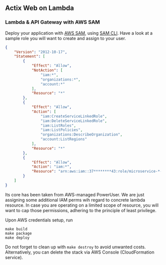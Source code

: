 ## Actix Web on Lambda

### Lambda & API Gateway with AWS SAM

Deploy your application with [AWS SAM](https://docs.aws.amazon.com/serverless-application-model/latest/developerguide/what-is-sam.html), using [SAM CLI](https://docs.aws.amazon.com/serverless-application-model/latest/developerguide/install-sam-cli.html). Have a look at a sample role you will want to create and assign to your user.
```json
{
    "Version": "2012-10-17",
    "Statement": [
        {
            "Effect": "Allow",
            "NotAction": [
                "iam:*",
                "organizations:*",
                "account:*"
            ],
            "Resource": "*"
        },
        {
            "Effect": "Allow",
            "Action": [
                "iam:CreateServiceLinkedRole",
                "iam:DeleteServiceLinkedRole",
                "iam:ListRoles",
                "iam:ListPolicies",
                "organizations:DescribeOrganization",
                "account:ListRegions"
            ],
            "Resource": "*"
        },
        {
            "Effect": "Allow",
            "Action": "iam:*",
            "Resource": "arn:aws:iam::37********43:role/microservice-*-MicroServiceLambdaRole*"
        }
    ]
}
```
Its core has been taken from AWS-managed PowerUser. We are just assigning some additional IAM perms wih regard to concrete lambda resource.
In case you are operating on a limited scope of resource, you will want to cap those permissions, adhering to the principle of least privilege.

Upon AWS credentials setup, run
```
make build
make package
make deploy
```
Do not forget to clean up with `make destroy` to avoid unwanted costs. Alternatively, you can delete the stack via AWS Console (CloudFormation service).
